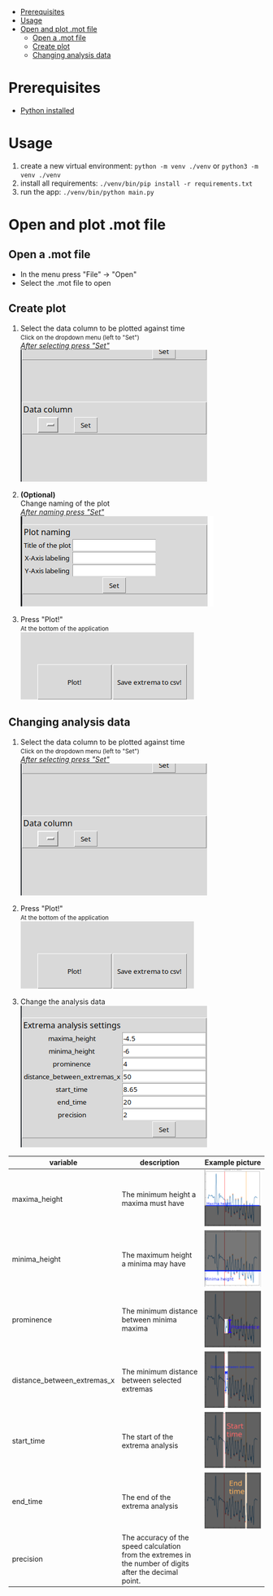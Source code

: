 - [Prerequisites](#prerequisites)<br>
- [Usage](#usage)<br>
- [Open and plot .mot file](#open-and-plot-mot-file)<br>
  - [Open a .mot file](#open-a-mot-file)<br>
  - [Create plot](#create-plot)<br>
  - [Changing analysis data](#changing-analysis-data)<br>

# Prerequisites

- [Python installed](https://www.python.org/downloads/)

# Usage

1. create a new virtual environment: `python -m venv ./venv` or `python3 -m venv ./venv`
2. install all requirements: `./venv/bin/pip install -r requirements.txt`
3. run the app: `./venv/bin/python main.py`

# Open and plot .mot file

## Open a .mot file

- In the menu press "File" -> "Open"
- Select the .mot file to open

## Create plot

1. Select the data column to be plotted against time<br>
   <small>Click on the dropdown menu (left to "Set")</small><br>
   *<u>After selecting press "Set"</u>*<br>
   ![Data column](./.github/README/data_column.png)

2. **(Optional)**<br>
   Change naming of the plot<br>
   *<u>After naming press "Set"</u>*<br>
   ![Plot naming](./.github/README/plot_naming.png)

3. Press "Plot!"<br>
   <small>At the bottom of the application</small><br>
   ![Plot](./.github/README/plot_button.png)

## Changing analysis data

1. Select the data column to be plotted against time<br>
   <small>Click on the dropdown menu (left to "Set")</small><br>
   *<u>After selecting press "Set"</u>*<br>
   ![Data column](./.github/README/data_column.png)

2. Press "Plot!"<br>
   <small>At the bottom of the application</small><br>
   ![Plot](./.github/README/plot_button.png)

3. Change the analysis data<br>
   ![Analysis data](./.github/README/analysis_data.png)

| variable                    | description                                                                                              | Example picture                                                             |
|-----------------------------|----------------------------------------------------------------------------------------------------------|-----------------------------------------------------------------------------|
| maxima_height               | The minimum height a maxima must have                                                                    | ![Maxima height](./.github/README/analysis_data/maxima_height.png)          |
| minima_height               | The maximum height a minima may have                                                                     | ![Minima height](./.github/README/analysis_data/minima_height.png)          |
| prominence                  | The minimum distance between minima maxima                                                               | ![Prominence](./.github/README/analysis_data/prominence.png)                |
| distance_between_extremas_x | The minimum distance between selected extremas                                                           | ![Distance](./.github/README/analysis_data/distance_between_extremas_x.png) |
| start_time                  | The start of the extrema analysis                                                                        | ![Start time](./.github/README/analysis_data/start_time.png)                |
| end_time                    | The end of the extrema analysis                                                                          | ![End time](./.github/README/analysis_data/end_time.png)                    |
| precision                   | The accuracy of the speed calculation from the extremes in the number of digits after the decimal point. |                                                                             |